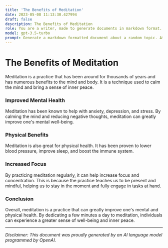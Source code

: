 ```yaml
---
title: 'The Benefits of Meditation'
date: 2023-05-08 11:13:30.427994
draft: false
description: The Benefits of Meditation
role: You are a writer, made to generate documents in markdown format. It is very important that all of the documents you generate are in valid markdown format.
model: gpt-3.5-turbo
prompt: Generate a markdown formatted document about a random topic. At the bottom, include a disclaimer explaining that the document was generated by you. The first line of the document should be the title. Make sure that the entire document is in proper markdown format, using a mix of various tags to make the document visually appealing.
---
```


# The Benefits of Meditation

Meditation is a practice that has been around for thousands of years and has numerous benefits to the mind and body. It is a technique used to calm the mind and bring a sense of inner peace. 

### Improved Mental Health 

Meditation has been known to help with anxiety, depression, and stress. By calming the mind and reducing negative thoughts, meditation can greatly improve one's mental well-being. 

### Physical Benefits 

Meditation is also great for physical health. It has been proven to lower blood pressure, improve sleep, and boost the immune system. 

### Increased Focus 

By practicing meditation regularly, it can help increase focus and concentration. This is because the practice teaches us to be present and mindful, helping us to stay in the moment and fully engage in tasks at hand. 

### Conclusion 

Overall, meditation is a practice that can greatly improve one's mental and physical health. By dedicating a few minutes a day to meditation, individuals can experience a greater sense of well-being and inner peace.

---

*Disclaimer: This document was proudly generated by an AI language model programmed by OpenAI.*